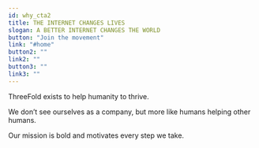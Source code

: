 ```yaml
---
id: why_cta2
title: THE INTERNET CHANGES LIVES
slogan: A BETTER INTERNET CHANGES THE WORLD
button: "Join the movement"
link: "#home"
button2: ""
link2: ""
button3: ""
link3: ""
---
```


ThreeFold exists to help humanity to thrive. 

We don’t see ourselves as a company, but more like humans helping other humans. 

Our mission is bold and motivates every step we take.
